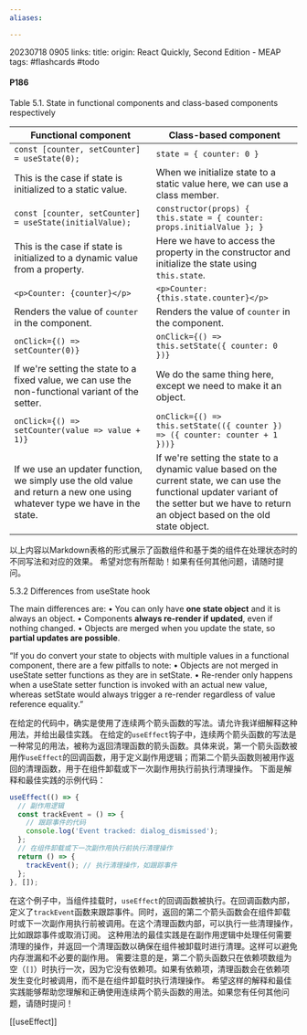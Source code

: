 ```yaml
---
aliases:

---
```

20230718 0905
links:
title: 
origin: React Quickly, Second Edition - MEAP
tags: #flashcards #todo 

#### P186

Table 5.1. State in functional components and class-based components respectively

|Functional component|Class-based component|
|---|---|
|`const [counter, setCounter] = useState(0);`|`state = { counter: 0 }`|
|This is the case if state is initialized to a static value.|When we initialize state to a static value here, we can use a class member.|
|`const [counter, setCounter] = useState(initialValue);`|`constructor(props) { this.state = { counter: props.initialValue }; }`|
|This is the case if state is initialized to a dynamic value from a property.|Here we have to access the property in the constructor and initialize the state using `this.state`.|
|`<p>Counter: {counter}</p>`|`<p>Counter: {this.state.counter}</p>`|
|Renders the value of `counter` in the component.|Renders the value of `counter` in the component.|
|`onClick={() => setCounter(0)}`|`onClick={() => this.setState({ counter: 0 })}`|
|If we're setting the state to a fixed value, we can use the non-functional variant of the setter.|We do the same thing here, except we need to make it an object.|
|`onClick={() => setCounter(value => value + 1)}`|`onClick={() => this.setState(({ counter }) => ({ counter: counter + 1 }))}`|
|If we use an updater function, we simply use the old value and return a new one using whatever type we have in the state.|If we're setting the state to a dynamic value based on the current state, we can use the functional updater variant of the setter but we have to return an object based on the old state object.|

以上内容以Markdown表格的形式展示了函数组件和基于类的组件在处理状态时的不同写法和对应的效果。 希望对您有所帮助！如果有任何其他问题，请随时提问。

5.3.2 Differences from useState hook 

The main differences are: 
• You can only have **one state object** and it is always an object.
• Components **always re-render if updated**, even if nothing changed. 
• Objects are merged when you update the state, so **partial updates are possible**. 


“If you do convert your state to objects with multiple values in a functional component, there are a few pitfalls to note: 
• Objects are not merged in useState setter functions as they are in setState.
• Re-render only happens when a useState setter function is invoked with an actual new value, whereas setState would always trigger a re-render regardless of value reference equality.”


在给定的代码中，确实是使用了连续两个箭头函数的写法。请允许我详细解释这种用法，并给出最佳实践。
在给定的`useEffect`钩子中，连续两个箭头函数的写法是一种常见的用法，被称为返回清理函数的箭头函数。具体来说，第一个箭头函数被用作`useEffect`的回调函数，用于定义副作用逻辑；而第二个箭头函数则被用作返回的清理函数，用于在组件卸载或下一次副作用执行前执行清理操作。
下面是解释和最佳实践的示例代码：
```javascript
useEffect(() => {
  // 副作用逻辑
  const trackEvent = () => {
    // 跟踪事件的代码
    console.log('Event tracked: dialog_dismissed');
  };
  // 在组件卸载或下一次副作用执行前执行清理操作
  return () => {
    trackEvent(); // 执行清理操作，如跟踪事件
  };
}, []);
```
在这个例子中，当组件挂载时，`useEffect`的回调函数被执行。在回调函数内部，定义了`trackEvent`函数来跟踪事件。同时，返回的第二个箭头函数会在组件卸载时或下一次副作用执行前被调用。在这个清理函数内部，可以执行一些清理操作，比如跟踪事件或取消订阅。
这种用法的最佳实践是在副作用逻辑中处理任何需要清理的操作，并返回一个清理函数以确保在组件被卸载时进行清理。这样可以避免内存泄漏和不必要的副作用。
需要注意的是，第二个箭头函数只在依赖项数组为空（`[]`）时执行一次，因为它没有依赖项。如果有依赖项，清理函数会在依赖项发生变化时被调用，而不是在组件卸载时执行清理操作。
希望这样的解释和最佳实践能够帮助您理解和正确使用连续两个箭头函数的用法。如果您有任何其他问题，请随时提问！


[[useEffect]]